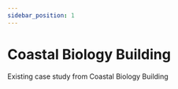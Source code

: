 ```yaml
---
sidebar_position: 1
---
```


# Coastal Biology Building

Existing case study from Coastal Biology Building

